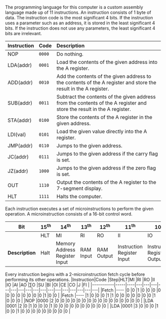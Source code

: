 The programming language for this computer is a custom assembly language made up of 11 instructions. An instruction consists of 1 byte of data. The instruction code is the most significant 4 bits. If the instruction uses a parameter such as an address, it is stored in the least significant 4 bits.
If the instruction does not use any parameters, the least significant 4 bits are irrelevant.

| **Instruction** | **Code** | **Description**                                                                                                         |
| :-------------- | :------- | :---------------------------------------------------------------------------------------------------------------------- |
| NOP             | `0000`   |  Do nothing.                                                                                                            |
| LDA(addr)       | `0001`   |  Load the contents of the given address into the A register.                                                            |
| ADD(addr)       | `0010`   |  Add the contents of the given address to the contents of the A register and store the result in the A register.        |
| SUB(addr)       | `0011`   |  Subtract the contents of the given address from the contents of the A register and store the result in the A register. |
| STA(addr)       | `0100`   |  Store the contents of the A register in the given address.                                                             |
| LDI(val)        | `0101`   |  Load the given value directly into the A register.                                                                     |
| JMP(addr)       | `0110`   |  Jumps to the given address.                                                                                            |
| JC(addr)        | `0111`   |  Jumps to the given address if the carry flag is set.                                                                   |
| JZ(addr)        | `1000`   |  Jumps to the given address if the zero flag is set.                                                                    |
| OUT             | `1110`   |  Output the contents of the A register to the 7-segment display.                                                        |
| HLT             | `1111`   |  Halts the computer.                                                                                                    |

Each instruction executes a set of microinstructions to perform the given operation. A microinstruction consists of a 16-bit control word.

|**Bit**| 15<sup>th</sup> | 14<sup>th</sup> | 13<sup>th</sup> | 12<sup>th</sup> | 11<sup>th</sup> | 10<sup>th</sup> | 9<sup>th</sup> | 8<sup>th</sup> | 7<sup>th</sup> | 6<sup>th</sup> | 5<sup>th</sup> | 4<sup>th</sup> | 3<sup>rd</sup> | 2<sup>nd</sup> | 1<sup>st</sup> | 0<sup>th</sup> |
|---|--- | ---| ---| ---| ---| ---|---|---|---|---|---|---|---|---|---|---|
| |HLT|MI|RI|RO|II|IO|AI|AO|∑O|SU|BI|OI|CE|CO|J|FI|
|**Description**|Halt|Memory Address Register Input|RAM Input|RAM Output|Instruction Register Input| Instruction Register Output|A Register Input|A Register Output|ALU Output|Subtract|B Register Input|Output Register Input|Counter Enable|Counter Output|Jump|Flag Input|

Every instruction begins with a 2-microinstruction fetch cycle before performing its other operations.
|Instruction|Code |Step|HLT|MI |RI |RO |II |IO |AI |AO |∑O |SU |BI |OI |CE |CO |J  |FI |
|-----------|-----|----|---|---|---|---|---|---|---|---|---|---|---|---|---|---|---|---|
|Fetch      |---- |0   |0  |1  |0  |0  |0  |0  |0  |0  |0  |0  |0  |0  |0  |1  |0  |0  |
|Fetch      |---- |1   |0  |0  |0  |1  |1  |0  |0  |0  |0  |0  |0  |0  |1  |0  |0  |0  |
|NOP        |0000 |2   |0  |0  |0  |0  |0  |0  |0  |0  |0  |0  |0  |0  |0  |0  |0  |0  |
|LDA        |0001 |2   |0  |1  |0  |0  |0  |1  |0  |0  |0  |0  |0  |0  |0  |0  |0  |0  |
|LDA        |0001 |3   |0  |0  |0  |1  |0  |0  |1  |0  |0  |0  |0  |0  |0  |0  |0  |0  |
